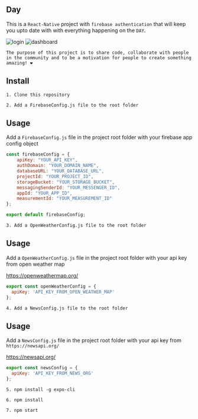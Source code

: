 ## Day

This is a `React-Native` project with `firebase authentication` that 
will keep you upto date with with everything happening on the `DAY`.

![login](https://user-images.githubusercontent.com/19266929/77862834-0f3b8180-71ec-11ea-92a1-f83a861ad22d.gif)
![dashboard](https://user-images.githubusercontent.com/19266929/77862843-1cf10700-71ec-11ea-8e31-fb1546d8696e.gif)

`The purpose of this project is to share code, collaborate with people in the community and to be a motivation for people to create something amazing! ❤️`

## Install

`1. Clone this repository`

`2. Add a FirebaseConfig.js file to the root folder`

## Usage

Add a `FirebaseConfig.js` file in the project root folder with your firebase app config object
```javascript
const firebaseConfig = {
    apiKey: "YOUR_API_KEY",
    authDomain: "YOUR_DOMAIN_NAME",
    databaseURL: "YOUR_DATABASE_URL",
    projectId: "YOUR_PROJECT_ID",
    storageBucket: "YOUR_STORAGE_BUCKET",
    messagingSenderId: "YOUR_MESSENGER_ID",
    appId: "YOUR_APP_ID",
    measurementId: "YOUR_MEASUREMENT_ID"
};

export default firebaseConfig;
```
`3. Add a OpenWeatherConfig.js file to the root folder`

## Usage

Add a `OpenWeatherConfig.js` file in the project root folder with your api key from open weather map

https://openweathermap.org/
```javascript
export const openWeatherConfig = {
  apiKey: 'API_KEY_FROM_OPEN_WEATHER_MAP'
};
```

`4. Add a NewsConfig.js file to the root folder`

## Usage

Add a `NewsConfig.js` file in the project root folder with your api key from `https://newsapi.org/`

https://newsapi.org/
```javascript
export const newsConfig = {
  apiKey: 'API_KEY_FROM_NEWS_ORG'
};
```

`5. npm install -g expo-cli`

`6. npm install`

`7. npm start`

